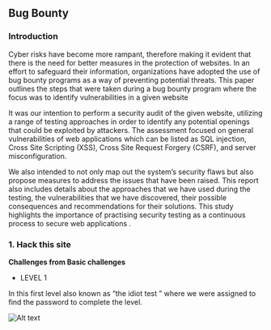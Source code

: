 ## Bug Bounty
 ### Introduction

Cyber risks have become more rampant, therefore making it evident that there is the need for better measures in the protection of websites. In an effort to safeguard their information, organizations have adopted the use of bug bounty programs as a way of preventing potential threats. This paper outlines the steps that were taken during a bug bounty program where the focus was to identify vulnerabilities in a given website

It was our intention to perform a security audit of the given website, utilizing a range of testing approaches in order to identify any potential openings that could be exploited by attackers. The assessment focused on general vulnerabilities of web applications which can be listed as SQL injection, Cross Site Scripting (XSS), Cross Site Request Forgery (CSRF), and server misconfiguration.

We also intended to not only map out the system’s security flaws but also propose measures to address the issues that have been raised. This report also includes details about the approaches that we have used during the testing, the vulnerabilities that we have discovered, their possible consequences and recommendations for their solutions. This study highlights the importance of practising security testing as a continuous process to secure web applications .

### 1. Hack this site

**Challenges from Basic challenges**

- LEVEL 1

In this first level also known as “the idiot test ” where we were assigned to find the password to complete the level.

![Alt text](<hack this site/1/Screenshot 2567-05-28 at 10.07.34 PM.png>)


